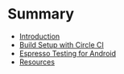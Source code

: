 # Summary

* [Introduction](README.md)
* [Build Setup with Circle CI](docs/circleci.md)
* [Espresso Testing for Android](docs/espresso.md)
* [Resources](docs/resources.md)
